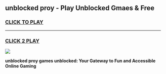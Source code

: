 
## unblocked proy - Play Unblocked Gmaes & Free
<h3>
<a href="https://news.freeplayer.one?title=unblocked_proy&ref=23F">CLICK TO PLAY</a></h3>
<hr>

<h3>
<a href="https://news.freeplayer.one?title=unblocked_proy&ref=23F">CLICK 2 PLAY</a>
  
</h3>

<a href="https://news.freeplayer.one?title=unblocked_proy&ref=23F/"><img src="https://clearcache.store/games.png"></a>


**unblocked proy games unblocked: Your Gateway to Fun and Accessible Online Gaming**
